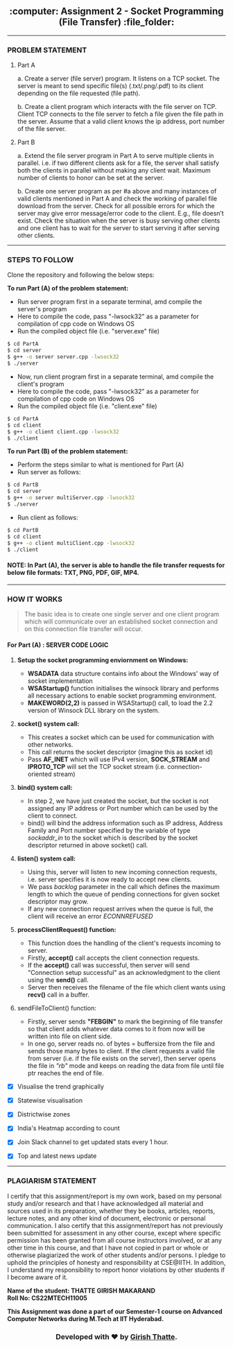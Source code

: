 <h2 align="center">:computer: Assignment 2 - Socket Programming (File Transfer) :file_folder:</h2>

---

### PROBLEM STATEMENT

1. Part A

    a. Create a server (file server) program. It listens on a TCP socket. The server is meant to send specific file(s) (.txt/.png/.pdf) to its client
depending on the file requested (file path).

    b. Create a client program which interacts with the file server on TCP. Client TCP connects to the file server to fetch a file given the file path in the
server. Assume that a valid client knows the ip address, port number of the file server.

2. Part B

    a. Extend the file server program in Part A to serve multiple clients in parallel. i.e. if two different clients ask for a file, the server shall satisfy both the clients in parallel without making any client wait. Maximum number of clients to honor can be set at the server.
    
    b. Create one server program as per #a above and many instances of valid clients mentioned in Part A and check the working of parallel file download from the server. Check for all possible errors for which the server may give error message/error code to the client. E.g., file doesn’t exist. Check the situation when the server is busy serving other clients and one client has to wait for the server to start serving it after serving other clients.

---

### STEPS TO FOLLOW

Clone the repository and following the below steps:

**To run Part (A) of the problem statement:**

- Run server program first in a separate terminal, amd compile the server's program 
- Here to compile the code, pass "-lwsock32" as a parameter for compilation of cpp code on Windows OS
- Run the compiled object file (i.e. "server.exe" file)

```bash
$ cd PartA
$ cd server
$ g++ -o server server.cpp -lwsock32
$ ./server
```

- Now, run client program first in a separate terminal, amd compile the client's program 
- Here to compile the code, pass "-lwsock32" as a parameter for compilation of cpp code on Windows OS
- Run the compiled object file (i.e. "client.exe" file)

```bash
$ cd PartA
$ cd client
$ g++ -o client client.cpp -lwsock32
$ ./client
```

**To run Part (B) of the problem statement:**

- Perform the steps similar to what is mentioned for Part (A)
- Run server as follows:

```bash
$ cd PartB
$ cd server
$ g++ -o server multiServer.cpp -lwsock32
$ ./server
```

- Run client as follows:

```bash
$ cd PartB
$ cd client
$ g++ -o client multiClient.cpp -lwsock32
$ ./client
```

#### NOTE: In Part (A), the server is able to handle the file transfer requests for below file formats: TXT, PNG, PDF, GIF, MP4.

---

### HOW IT WORKS

> The basic idea is to create one single server and one client program which will communicate over an established socket connection and on this connection file transfer will occur.

#### For Part (A) : SERVER CODE LOGIC 

1. **Setup the socket programming enviornment on Windows:**
    - **WSADATA** data structure contains info about the Windows' way of socket implementation
    - **WSAStartup()** function initialises the winsock library and performs all necessary actions to enable socket programming environment.
    - **MAKEWORD(2,2)** is passed in WSAStartup() call, to load the 2.2 version of Winsock DLL library on the system.

2. **socket() system call:**
    - This creates a socket which can be used for communication with other networks.
    - This call returns the socket descriptor (imagine this as socket id)
    - Pass **AF_INET** which will use IPv4 version, **SOCK_STREAM** and **IPROTO_TCP** will set the TCP socket stream (i.e. connection-oriented stream)

3. **bind() system call:**
    - In step 2, we have just created the socket, but the socket is not assigned any IP address or Port number which can be used by the client to connect.
    - bind() will bind the address information such as IP address, Address Family and Port number specified by the variable of type _sockaddr_in_ to the socket which is described by the socket descriptor returned in above socket() call.
    
4. **listen() system call:**
    - Using this, server will listen to new incoming connection requests, i.e. server specifies it is now ready to accept new clients.
    - We pass _backlog_ parameter in the call which defines the maximum length to which the queue of pending connections for given socket descriptor may grow.
    - If any new connection request arrives when the queue is full, the client will receive an error _ECONNREFUSED_
    
5. **processClientRequest() function:**
    - This function does the handling of the client's requests incoming to server.
    - Firstly, **accept()** call accepts the client connection requests.
    - If the **accept()** call was successful, then server will send "Connection setup successful" as an acknowledgment to the client using the **send()** call.
    - Server then receives the filename of the file which client wants using **recv()** call in a buffer.
 
6. sendFileToClient() function: 
    - Firstly, server sends **"FEBGIN"** to mark the beginning of file transfer so that client adds whatever data comes to it from now will be written into file on client side.
    - In one go, server reads no. of bytes = buffersize from the file and sends those many bytes to client. If the client requests a valid file from server (i.e. if the file exists on the server), then server opens the file in _"rb"_ mode and keeps on reading the data from file until file ptr reaches the end of file.

- [x] Visualise the trend graphically
- [x] Statewise visualisation
- [x] Districtwise zones
- [x] India's Heatmap according to count
- [x] Join Slack channel to get updated stats every 1 hour.
- [x] Top and latest news update


---

### PLAGIARISM STATEMENT

<p> I certify that this assignment/report is my own work, based on my personal study and/or research and that I have acknowledged all material and sources used in its preparation, whether they be books, articles, reports, lecture notes, and any other kind of document, electronic or personal communication. I also certify that this assignment/report has not previously been submitted for assessment in any other course, except where specific permission has been granted from all course instructors involved, or at any other time in this course, and that I have not copied in part or whole or otherwise plagiarized the work of other students and/or persons. I
pledge to uphold the principles of honesty and responsibility at CSE@IITH. In addition, I understand my responsibility to report honor violations by other students if I become aware of it. </p>

**Name of the student: THATTE GIRISH MAKARAND** <br>
**Roll No: CS22MTECH11005**

<b> This Assignment was done a part of our Semester-1 course on Advanced Computer Networks during M.Tech at IIT Hyderabad. </b>

<h3 align="center"><b>Developed with ❤️ by <a href="https://github.com/girishgr8">Girish Thatte</a>.</b></h3>

